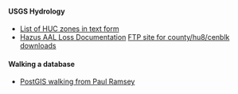 

#### USGS Hydrology
* [List of HUC zones in text form](https://water.usgs.gov/GIS/new_huc_rdb.txt)
* [Hazus AAL Loss Documentation](https://data.femadata.com/Hazus/FloodProjects/AAL/HazusAALDocumentation_README.pdf)
		[FTP site for county/hu8/cenblk downloads](https://data.femadata.com/Hazus/FloodProjects/AAL/)

#### Walking a database
* [PostGIS walking from Paul Ramsey](http://blog.cleverelephant.ca/2010/07/network-walking-in-postgis.html)